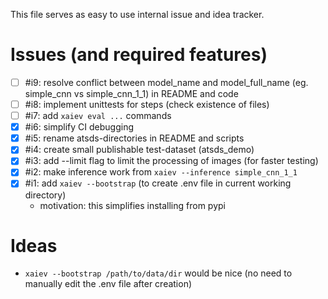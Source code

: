 This file serves as easy to use internal issue and idea tracker.

# Issues (and required features)

- [ ] #i9: resolve conflict between model_name and model_full_name (eg. simple_cnn vs simple_cnn_1_1) in README and code
- [ ] #i8: implement unittests for steps (check existence of files)
- [ ] #i7: add `xaiev eval ...` commands
- [x] #i6: simplify CI debugging
- [x] #i5: rename atsds-directories in README and scripts
- [x] #i4: create small publishable test-dataset (atsds_demo)
- [x] #i3: add --limit flag to limit the processing of images (for faster testing)
- [x] #i2: make inference work from `xaiev --inference simple_cnn_1_1`
- [x] #i1: add `xaiev --bootstrap` (to create .env file in current working directory)
    - motivation: this simplifies installing from pypi

# Ideas

- `xaiev --bootstrap /path/to/data/dir` would be nice (no need to manually edit the .env file after creation)